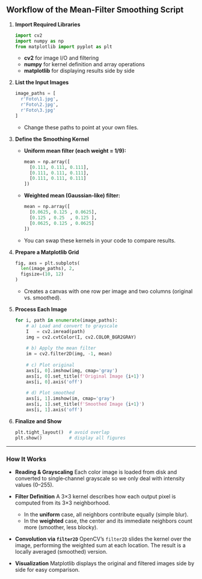 ## Workflow of the Mean-Filter Smoothing Script

1. **Import Required Libraries**

   ```python
   import cv2
   import numpy as np
   from matplotlib import pyplot as plt
   ```

   * **cv2** for image I/O and filtering
   * **numpy** for kernel definition and array operations
   * **matplotlib** for displaying results side by side

2. **List the Input Images**

   ```python
   image_paths = [
     r'Foto\1.jpg',
     r'Foto\2.jpg',
     r'Foto\3.jpg'
   ]
   ```

   * Change these paths to point at your own files.

3. **Define the Smoothing Kernel**

   * **Uniform mean filter (each weight = 1/9):**

     ```python
     mean = np.array([
       [0.111, 0.111, 0.111],
       [0.111, 0.111, 0.111],
       [0.111, 0.111, 0.111]
     ])
     ```
   * **Weighted mean (Gaussian-like) filter:**

     ```python
     mean = np.array([
       [0.0625, 0.125 , 0.0625],
       [0.125 , 0.25  , 0.125 ],
       [0.0625, 0.125 , 0.0625]
     ])
     ```
   * You can swap these kernels in your code to compare results.

4. **Prepare a Matplotlib Grid**

   ```python
   fig, axs = plt.subplots(
     len(image_paths), 2,
     figsize=(10, 12)
   )
   ```

   * Creates a canvas with one row per image and two columns (original vs. smoothed).

5. **Process Each Image**

   ```python
   for i, path in enumerate(image_paths):
       # a) Load and convert to grayscale
       I   = cv2.imread(path)
       img = cv2.cvtColor(I, cv2.COLOR_BGR2GRAY)
       
       # b) Apply the mean filter
       im = cv2.filter2D(img, -1, mean)
       
       # c) Plot original
       axs[i, 0].imshow(img, cmap='gray')
       axs[i, 0].set_title(f'Original Image {i+1}')
       axs[i, 0].axis('off')
       
       # d) Plot smoothed
       axs[i, 1].imshow(im, cmap='gray')
       axs[i, 1].set_title(f'Smoothed Image {i+1}')
       axs[i, 1].axis('off')
   ```

6. **Finalize and Show**

   ```python
   plt.tight_layout()  # avoid overlap
   plt.show()          # display all figures
   ```

---

### How It Works

* **Reading & Grayscaling**
  Each color image is loaded from disk and converted to single‐channel grayscale so we only deal with intensity values (0–255).

* **Filter Definition**
  A 3×3 kernel describes how each output pixel is computed from its 3×3 neighborhood.

  * In the **uniform** case, all neighbors contribute equally (simple blur).
  * In the **weighted** case, the center and its immediate neighbors count more (smoother, less blocky).

* **Convolution via `filter2D`**
  OpenCV’s `filter2D` slides the kernel over the image, performing the weighted sum at each location. The result is a locally averaged (smoothed) version.

* **Visualization**
  Matplotlib displays the original and filtered images side by side for easy comparison.
